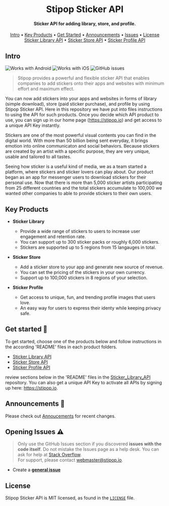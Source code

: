 <h1 align="center">
  Stipop Sticker API
  <br>
</h1>


<h4 align="center">Sticker API for adding library, store, and profile.</h4>

<p align="center">
  <a href="#Intro">Intro</a> •
  <a href="#Key-Products">Key Products</a> •
  <a href="#get-started-rocket">Get Started</a> •
  <a href="#announcements-loudspeaker">Announcements</a> •
  <a href="#opening-issues-warning">Issues</a> •
  <a href="#license">License</a>
	  <br>
  <a href="https://github.com/stipop-development/Stipop_Sticker_API/tree/master/Sticker%20Library" target="_blank">Sticker Library API</a> •
  <a href="https://github.com/stipop-development/Stipop_Sticker_API/tree/master/Sticker%20Store" target="_blank">Sticker Store API</a> •
  <a href="https://github.com/stipop-development/Stipop_Sticker_API/tree/master/Sticker%20Profile" target="_blank">Sticker Profile API</a> 
</p>





## Intro

![Works with Android](https://img.shields.io/badge/Works_with-Android-green?style=flat-square)
![Works with iOS](https://img.shields.io/badge/Works_with-iOS-blue?style=flat-square)
![GitHub issues](https://img.shields.io/github/issues/stipop-development/Stipop_Sticker_API?style=flat-square)

> Stipop provides a powerful and flexible sticker API that enables companies to add stickers onto their apps and websites with minimum effort and maximum effect.

You can now add stickers into your apps and websites in forms of library (simple download), store (paid sticker purchase), and profile by using Stipop Sticker API. Here in this repository we have put into files instructions to using the API for such products. Once you decide which API product to use, you can sign up in our home page (https://stipop.io) and get access to a unique API Key instantly.

Stickers are one of the most powerful visual contents you can find in the digital world. With more than 50 billion being sent everyday, it brings emotion into online communicaton and social behaviors. Because stickers are created by an artist with a specific purpose, they are very unique, usable and tailored to all tastes. 

Seeing how sticker is a useful kind of media, we as a team started a platform, where stickers and sticker lovers can play about. Our product began as an app for messenger users to download stickers for their personal use. Now that there is more than 5,000 sticker artists participating from 25 different countries and the total stickers accumulate to 100,000 we wanted other companies to able to provide stickers to their own users.


## Key Products
* **Sticker Library**
  - Provide a wide range of stickers to users to increase user engagement and retention rate.
  - You can support up to 300 sticker packs or roughly 6,000 stickers.
  - Stickers are supported up to 5 regions from 15 langauges in total.
  
* **Sticker Store**
  - Add a sticker store to your app and generate new source of revenue.
  - You can set the pricing of the stickers in your own currency.
  - Support up to 100,000 stickers in 8 regions of your selection.
  
* **Sticker Profile**
  - Get access to unique, fun, and trending profile images that users love.
  - An easy way for users to express their identy while keeping privacy safe.


## Get started :rocket:

To get started, choose one of the products below and follow instructions in the according 'README' files in each product folders.
  - <a href="https://github.com/stipop-development/Stipop_Sticker_API/tree/master/Sticker%20Library" target="_blank">Sticker Library API</a>
  - <a href="https://github.com/stipop-development/Stipop_Sticker_API/tree/master/Sticker%20Store" target="_blank">Sticker Store API</a>
  - <a href="https://github.com/stipop-development/Stipop_Sticker_API/tree/master/Sticker%20Profile" target="_blank">Sticker Profile API</a>

review sections below in the 'README' files in the [Sticker_Library_API](https://github.com/stipop-development/Sticker_Library_API) repository.
You can also get a unique API Key to activate all APIs by signing up here: https://stipop.io.


## Announcements :loudspeaker:
Please check out [Annoucements](https://github.com/stipop-development/Sticker_Library_API/wiki/Announcements) for recent changes.

## Opening Issues :warning:

> Only use the GitHub Issues section if you discovered **issues with the code itself**. Do not mistake the Issues page as a help desk. You can ask for help at [Stack Overflow](https://stackoverflow.com/).  
> For support, please contact <webmaster@stipop.io>.

- Create a [**general issue**](https://github.com/stipop-development/Sticker_Library_API/issues/new?template=general.md)


## License

Stipop Sticker API is MIT licensed, as found in the [`LICENSE`](https://github.com/stipop-development/Sticker_Library_API/blob/master/LICENSE) file.


